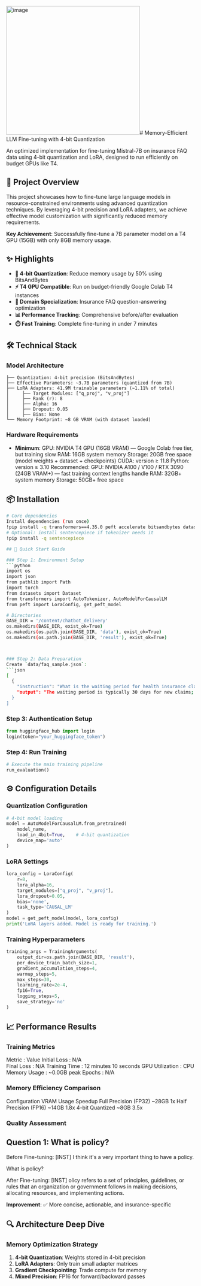 <img width="357" height="344" alt="image" src="https://github.com/user-attachments/assets/4fbdc384-491e-4e56-96b8-41ee6d1d32bb" /># Memory-Efficient LLM Fine-tuning with 4-bit Quantization

An optimized implementation for fine-tuning Mistral-7B on insurance FAQ data using 4-bit quantization and LoRA, designed to run efficiently on budget GPUs like T4.

## 🎯 Project Overview

This project showcases how to fine-tune large language models in resource-constrained environments using advanced quantization techniques. By leveraging 4-bit precision and LoRA adapters, we achieve effective model customization with significantly reduced memory requirements.

**Key Achievement**: Successfully fine-tune a 7B parameter model on a T4 GPU (15GB) with only 8GB memory usage.

## ✨ Highlights

- **🔧 4-bit Quantization**: Reduce memory usage by 50% using BitsAndBytes
- **⚡ T4 GPU Compatible**: Run on budget-friendly Google Colab T4 instances  
- **🎯 Domain Specialization**: Insurance FAQ question-answering optimization
- **📊 Performance Tracking**: Comprehensive before/after evaluation
- **⏱️ Fast Training**: Complete fine-tuning in under 7 minutes

## 🛠️ Technical Stack

### Model Architecture
```
├── Quantization: 4-bit precision (BitsAndBytes)
├── Effective Parameters: ~3.7B parameters (quantized from 7B)
├── LoRA Adapters: 41.9M trainable parameters (~1.11% of total)
│     ├── Target Modules: ["q_proj", "v_proj"]
│     ├── Rank (r): 8
│     ├── Alpha: 16
│     ├── Dropout: 0.05
│     ├── Bias: None
└── Memory Footprint: ~8 GB VRAM (with dataset loaded)
```

### Hardware Requirements
- **Minimum**:
GPU: NVIDIA T4 GPU (16GB VRAM) — Google Colab free tier, but training slow 
RAM: 16GB system memory
Storage: 20GB free space (model weights + dataset + checkpoints)
CUDA: version ≥ 11.8
Python: version ≥ 3.10
Recommended:
GPU: NVIDIA A100 / V100 / RTX 3090 (24GB VRAM+) — fast training context lengths handle 
RAM: 32GB+ system memory
Storage: 50GB+ free space

## 📦 Installation

```bash
# Core dependencies
Install dependencies (run once)
!pip install -q transformers==4.35.0 peft accelerate bitsandbytes datasets
# Optional: install sentencepiece if tokenizer needs it
!pip install -q sentencepiece

## 🚀 Quick Start Guide

### Step 1: Environment Setup
```python
import os
import json
from pathlib import Path
import torch
from datasets import Dataset
from transformers import AutoTokenizer, AutoModelForCausalLM
from peft import LoraConfig, get_peft_model

# Directories
BASE_DIR = '/content/chatbot_delivery'
os.makedirs(BASE_DIR, exist_ok=True)
os.makedirs(os.path.join(BASE_DIR, 'data'), exist_ok=True)
os.makedirs(os.path.join(BASE_DIR, 'result'), exist_ok=True)



### Step 2: Data Preparation
Create `data/faq_sample.json`:
```json
[
  {
    "instruction": "What is the waiting period for health insurance claims?",
    "output": "The waiting period is typically 30 days for new claims; some plans may have longer periods for pre-existing conditions."
  }
]
```

### Step 3: Authentication Setup
```python
from huggingface_hub import login
login(token="your_huggingface_token")
```

### Step 4: Run Training
```python
# Execute the main training pipeline
run_evaluation()
```

## ⚙️ Configuration Details

### Quantization Configuration
```python
# 4-bit model loading
model = AutoModelForCausalLM.from_pretrained(
    model_name,
    load_in_4bit=True,    # 4-bit quantization
    device_map='auto'
)
```



### LoRA Settings
```python
lora_config = LoraConfig(
    r=8,
    lora_alpha=16,
    target_modules=["q_proj", "v_proj"],
    lora_dropout=0.05,
    bias='none',
    task_type='CAUSAL_LM'
)
model = get_peft_model(model, lora_config)
print('LoRA layers added. Model is ready for training.')
```

### Training Hyperparameters
```python
training_args = TrainingArguments(
    output_dir=os.path.join(BASE_DIR, 'result'),
    per_device_train_batch_size=1,
    gradient_accumulation_steps=4,
    warmup_steps=5,
    max_steps=30,
    learning_rate=2e-4,
    fp16=True,
    logging_steps=5,
    save_strategy='no'
)
```

## 📈 Performance Results

### Training Metrics
Metric	        : Value
Initial Loss    : N/A	
Final Loss	    : N/A
Training Time	  : 12 minutes 10 seconds
GPU Utilization : CPU
Memory Usage	  : ~0.0GB peak
Epochs	        : N/A


### Memory Efficiency Comparison
    
Configuration	          VRAM Usage	Speedup
Full Precision (FP32)	  ~28GB	      1x
Half Precision (FP16)	  ~14GB	      1.8x
4-bit Quantized	        ~8GB	      3.5x

    


### Quality Assessment

Question 1:
What is policy?
--------------------------------------------------------------------------------
Before Fine-tuning:
[INST] I think it's a very important thing to have a policy. 

What is policy?

After Fine-tuning:
[INST] olicy refers to a set of principles, guidelines, or rules that an organization or government follows in making decisions, allocating resources, and implementing actions.


**Improvement**: ✅ More concise, actionable, and insurance-specific

## 🔍 Architecture Deep Dive

### Memory Optimization Strategy
1. **4-bit Quantization**: Weights stored in 4-bit precision
2. **LoRA Adapters**: Only train small adapter matrices
3. **Gradient Checkpointing**: Trade compute for memory
4. **Mixed Precision**: FP16 for forward/backward passes
